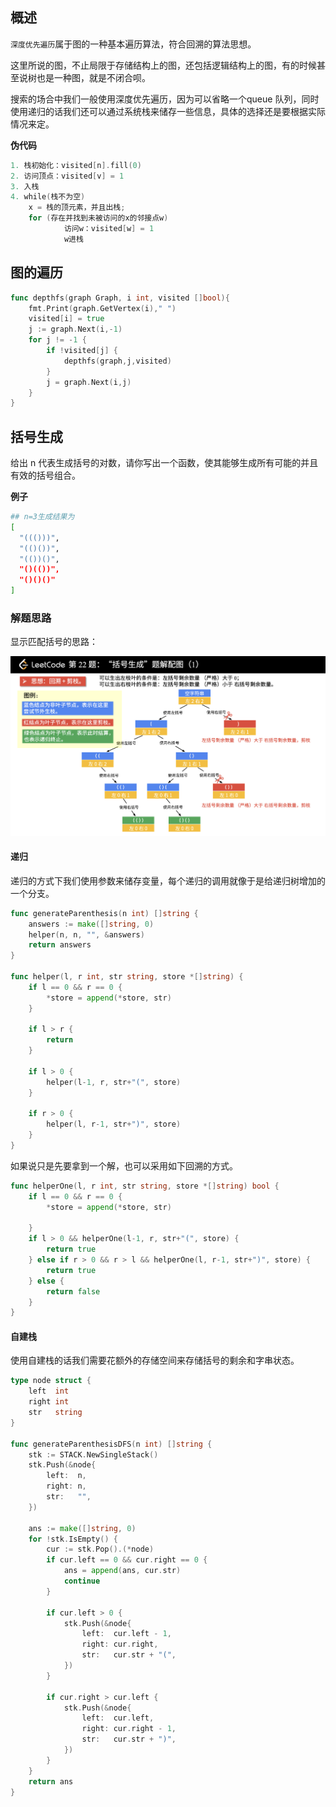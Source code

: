 ## 概述

`深度优先遍历`属于图的一种基本遍历算法，符合回溯的算法思想。

这里所说的图，不止局限于存储结构上的图，还包括逻辑结构上的图，有的时候甚至说树也是一种图，就是不闭合呗。

搜索的场合中我们一般使用深度优先遍历，因为可以省略一个queue 队列，同时使用递归的话我们还可以通过系统栈来储存一些信息，具体的选择还是要根据实际情况来定。

**伪代码**

```go
1. 栈初始化：visited[n].fill(0)
2. 访问顶点：visited[v] = 1
3. 入栈
4. while(栈不为空)
    x = 栈的顶元素，并且出栈;
    for (存在并找到未被访问的x的邻接点w)
            访问w：visited[w] = 1
            w进栈
```

## 图的遍历

```go
func depthfs(graph Graph, i int, visited []bool){
	fmt.Print(graph.GetVertex(i)," ")
	visited[i] = true
	j := graph.Next(i,-1)
	for j != -1 {
		if !visited[j] {
			depthfs(graph,j,visited)
		}
		j = graph.Next(i,j)
	}
}
```

## 括号生成

给出 n 代表生成括号的对数，请你写出一个函数，使其能够生成所有可能的并且有效的括号组合。

**例子**

```bash
## n=3生成结果为
[
  "((()))",
  "(()())",
  "(())()",
  "()(())",
  "()()()"
]
```

### 解题思路

显示匹配括号的思路：

![image-20200305152919437](assets/image-20200305152919437.png)

#### 递归

递归的方式下我们使用参数来储存变量，每个递归的调用就像于是给递归树增加的一个分支。

```go
func generateParenthesis(n int) []string {
	answers := make([]string, 0)
	helper(n, n, "", &answers)
	return answers
}

func helper(l, r int, str string, store *[]string) {
	if l == 0 && r == 0 {
		*store = append(*store, str)
	}

	if l > r {
		return
	}

	if l > 0 {
		helper(l-1, r, str+"(", store)
	}

	if r > 0 {
		helper(l, r-1, str+")", store)
	}
}
```

如果说只是先要拿到一个解，也可以采用如下回溯的方式。

```go
func helperOne(l, r int, str string, store *[]string) bool {
	if l == 0 && r == 0 {
		*store = append(*store, str)

	}
	if l > 0 && helperOne(l-1, r, str+"(", store) {
		return true
	} else if r > 0 && r > l && helperOne(l, r-1, str+")", store) {
		return true
	} else {
		return false
	}
}

```

#### 自建栈

使用自建栈的话我们需要花额外的存储空间来存储括号的剩余和字串状态。

```go
type node struct {
	left  int
	right int
	str   string
}

func generateParenthesisDFS(n int) []string {
	stk := STACK.NewSingleStack()
	stk.Push(&node{
		left:  n,
		right: n,
		str:   "",
	})

	ans := make([]string, 0)
	for !stk.IsEmpty() {
		cur := stk.Pop().(*node)
		if cur.left == 0 && cur.right == 0 {
			ans = append(ans, cur.str)
			continue
		}

		if cur.left > 0 {
			stk.Push(&node{
				left:  cur.left - 1,
				right: cur.right,
				str:   cur.str + "(",
			})
		}

		if cur.right > cur.left {
			stk.Push(&node{
				left:  cur.left,
				right: cur.right - 1,
				str:   cur.str + ")",
			})
		}
	}
	return ans
}
```

